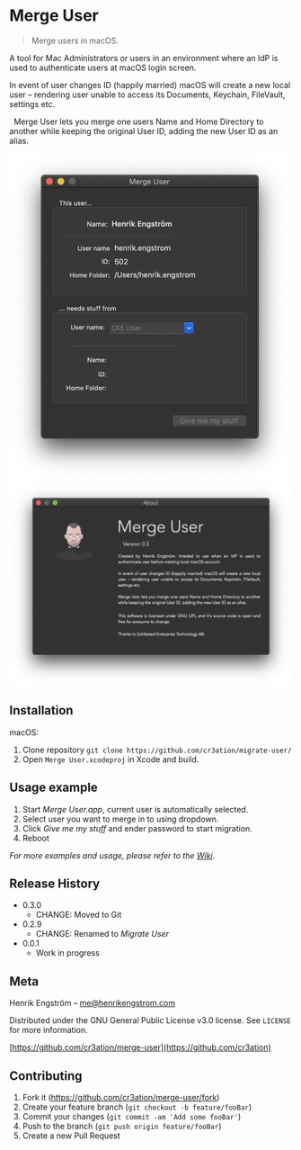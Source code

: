 # Merge User
> Merge users in macOS.

A tool for Mac Administrators or users in an environment where an IdP is used to
authenticate users at macOS login screen.

In event of user changes ID (happily married) macOS will create a new local
user – rendering user unable to access its Documents, Keychain, FileVault, settings etc.

  Merge User lets you merge one users Name and Home Directory to another while
keeping the original User ID, adding the new User ID as an alias.

<img src="Tutorial/merge-user-interface.png" alt="drawing" width="500"/><img src="Tutorial/merge-user-about.png" alt="drawing" width="700"/>

## Installation

macOS:

1) Clone repository `git clone https://github.com/cr3ation/migrate-user/`
2) Open `Merge User.xcodeproj` in Xcode and build.

## Usage example

1) Start _Merge User.app_, current user is automatically selected.
2) Select user you want to merge in to using dropdown.
3) Click _Give me my stuff_ and ender password to start migration.
4) Reboot

_For more examples and usage, please refer to the [Wiki][wiki]._

## Release History

* 0.3.0
    * CHANGE: Moved to Git
* 0.2.9
    * CHANGE: Renamed to _Migrate User_
* 0.0.1
    * Work in progress

## Meta

Henrik Engström – me@henrikengstrom.com

Distributed under the GNU General Public License v3.0 license. See ``LICENSE`` for more information.

[https://github.com/cr3ation/merge-user](https://github.com/cr3ation)

## Contributing

1. Fork it (<https://github.com/cr3ation/merge-user/fork>)
2. Create your feature branch (`git checkout -b feature/fooBar`)
3. Commit your changes (`git commit -am 'Add some fooBar'`)
4. Push to the branch (`git push origin feature/fooBar`)
5. Create a new Pull Request

<!-- Markdown link & img dfn's -->
[travis-image]: https://img.shields.io/travis/dbader/node-datadog-metrics/master.svg?style=flat-square
[travis-url]: https://travis-ci.org/dbader/node-datadog-metrics
[wiki]: https://github.com/cr3ation/merge-user/wiki
